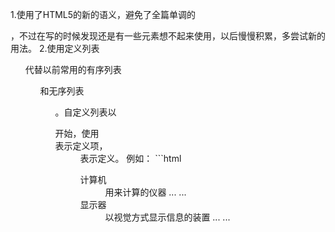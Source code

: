 1.使用了HTML5的新的语义，避免了全篇单调的<div>，不过在写的时候发现还是有一些元素想不起来使用，以后慢慢积累，多尝试新的用法。
2.使用定义列表<ul>代替以前常用的有序列表<ol>和无序列表<ul>。自定义列表以<dl>开始，使用<dt>表示定义项，<dd>表示定义。
例如：  ```html
<dl>
   <dt>计算机</dt>
   <dd>用来计算的仪器 ... ...</dd>
   <dt>显示器</dt>
   <dd>以视觉方式显示信息的装置 ... ...</dd>
</dl>
